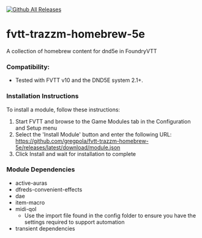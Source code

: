 [![Github All Releases](https://img.shields.io/github/downloads/gregpola/fvtt-trazzm-homebrew-5e/total.svg)]() 
# fvtt-trazzm-homebrew-5e
A collection of homebrew content for dnd5e in FoundryVTT

### Compatibility:
- Tested with FVTT v10 and the DND5E system 2.1+.

### Installation Instructions

To install a module, follow these instructions:

1. Start FVTT and browse to the Game Modules tab in the Configuration and Setup menu
2. Select the 'Install Module' button and enter the following URL: https://github.com/gregpola/fvtt-trazzm-homebrew-5e/releases/latest/download/module.json
3. Click Install and wait for installation to complete 

### Module Dependencies
* active-auras
* dfreds-convenient-effects
* dae
* item-macro
* midi-qol
  * Use the import file found in the config folder to ensure you have the settings required to support automation
* transient dependencies
